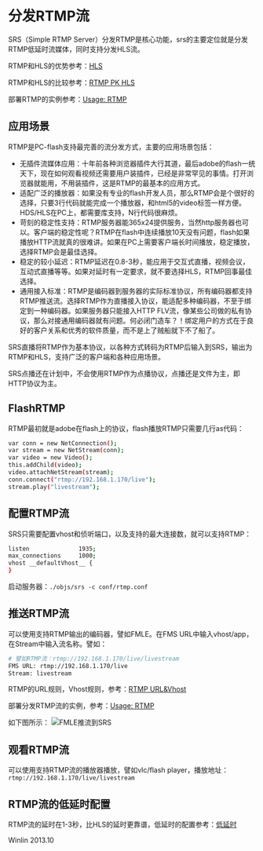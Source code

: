 # 分发RTMP流

SRS（Simple RTMP Server）分发RTMP是核心功能，srs的主要定位就是分发RTMP低延时流媒体，同时支持分发HLS流。

RTMP和HLS的优势参考：[HLS](https://github.com/winlinvip/simple-rtmp-server/wiki/v1_CN_DeliveryHLS)

RTMP和HLS的比较参考：[RTMP PK HLS](https://github.com/winlinvip/simple-rtmp-server/wiki/v1_CN_RTMP.PK.HTTP)

部署RTMP的实例参考：[Usage: RTMP](https://github.com/winlinvip/simple-rtmp-server/wiki/v1_CN_SampleRTMP)

## 应用场景

RTMP是PC-flash支持最完善的流分发方式，主要的应用场景包括：
* 无插件流媒体应用：十年前各种浏览器插件大行其道，最后adobe的flash一统天下，现在如何观看视频还需要用户装插件，已经是非常罕见的事情。打开浏览器就能用，不用装插件，这是RTMP的最基本的应用方式。
* 适配广泛的播放器：如果没有专业的flash开发人员，那么RTMP会是个很好的选择，只要3行代码就能完成一个播放器，和html5的video标签一样方便。HDS/HLS在PC上，都需要库支持，N行代码很麻烦。
* 苛刻的稳定性支持：RTMP服务器能365x24提供服务，当然http服务器也可以。客户端的稳定性呢？RTMP在flash中连续播放10天没有问题，flash如果播放HTTP流就真的很难讲。如果在PC上需要客户端长时间播放，稳定播放，选择RTMP会是最佳选择。
* 稳定的较小延迟：RTMP延迟在0.8-3秒，能应用于交互式直播，视频会议，互动式直播等等。如果对延时有一定要求，就不要选择HLS，RTMP回事最佳选择。
* 通用接入标准：RTMP是编码器到服务器的实际标准协议，所有编码器都支持RTMP推送流。选择RTMP作为直播接入协议，能适配多种编码器，不至于绑定到一种编码器。如果服务器只能接入HTTP FLV流，像某些公司做的私有协议，那么对接通用编码器就有问题。何必闭门造车？！绑定用户的方式在于良好的客户关系和优秀的软件质量，而不是上了贼船就下不了船了。

SRS直播将RTMP作为基本协议，以各种方式转码为RTMP后输入到SRS，输出为RTMP和HLS，支持广泛的客户端和各种应用场景。

SRS点播还在计划中，不会使用RTMP作为点播协议，点播还是文件为主，即HTTP协议为主。

## FlashRTMP

RTMP最初就是adobe在flash上的协议，flash播放RTMP只需要几行as代码：

```bash
var conn = new NetConnection();
var stream = new NetStream(conn);
var video = new Video();
this.addChild(video);
video.attachNetStream(stream);
conn.connect("rtmp://192.168.1.170/live");
stream.play("livestream");
```

## 配置RTMP流

SRS只需要配置vhost和侦听端口，以及支持的最大连接数，就可以支持RTMP：

```bash
listen              1935;
max_connections     1000;
vhost __defaultVhost__ {
}
```

启动服务器：`./objs/srs -c conf/rtmp.conf`

## 推送RTMP流

可以使用支持RTMP输出的编码器，譬如FMLE。在FMS URL中输入vhost/app，在Stream中输入流名称。譬如：

```bash
# 譬如RTMP流：rtmp://192.168.1.170/live/livestream
FMS URL: rtmp://192.168.1.170/live
Stream: livestream
```

RTMP的URL规则，Vhost规则，参考：[RTMP URL&Vhost](https://github.com/winlinvip/simple-rtmp-server/wiki/v1_CN_RtmpUrlVhost)

部署分发RTMP流的实例，参考：[Usage: RTMP](https://github.com/winlinvip/simple-rtmp-server/wiki/v1_CN_SampleRTMP)

如下图所示：
![FMLE推流到SRS](http://winlinvip.github.io/srs.release/wiki/images/FMLE.png)

## 观看RTMP流

可以使用支持RTMP流的播放器播放，譬如vlc/flash player，播放地址：`rtmp://192.168.1.170/live/livestream`

## RTMP流的低延时配置

RTMP流的延时在1-3秒，比HLS的延时更靠谱，低延时的配置参考：[低延时](https://github.com/winlinvip/simple-rtmp-server/wiki/v1_CN_LowLatency)

Winlin 2013.10